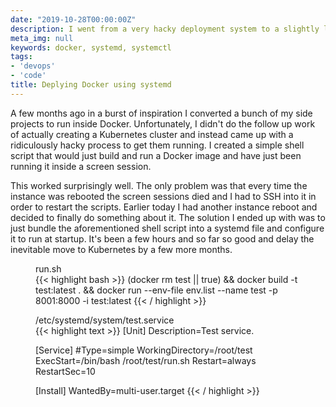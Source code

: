 ```yaml
---
date: "2019-10-28T00:00:00Z"
description: I went from a very hacky deployment system to a slightly less hacky one.
meta_img: null
keywords: docker, systemd, systemctl
tags:
- 'devops'
- 'code'
title: Deplying Docker using systemd
---
```


A few months ago in a burst of inspiration I converted a bunch of my side projects to run inside Docker. Unfortunately, I didn't do the follow up work of actually creating a Kubernetes cluster and instead came up with a ridiculously hacky process to get them running. I created a simple shell script that would just build and run a Docker image and have just been running it inside a screen session.

This worked surprisingly well. The only problem was that every time the instance was rebooted the screen sessions died and I had to SSH into it in order to restart the scripts. Earlier today I had another instance reboot and decided to finally do something about it. The solution I ended up with was to just bundle the aforementioned shell script into a systemd file and configure it to run at startup. It's been a few hours and so far so good and delay the inevitable move to Kubernetes by a few more months.

<figure>
  <figcaption>run.sh</figcaption>
{{< highlight bash >}}
(docker rm test || true) && docker build -t test:latest . && docker run --env-file env.list --name test -p 8001:8000 -i test:latest
{{< / highlight >}}
</figure>

<figure>
  <figcaption>/etc/systemd/system/test.service</figcaption>
{{< highlight text >}}
[Unit]
Description=Test service.

[Service]
#Type=simple
WorkingDirectory=/root/test
ExecStart=/bin/bash /root/test/run.sh
Restart=always
RestartSec=10

[Install]
WantedBy=multi-user.target
{{< / highlight >}}
</figure>
